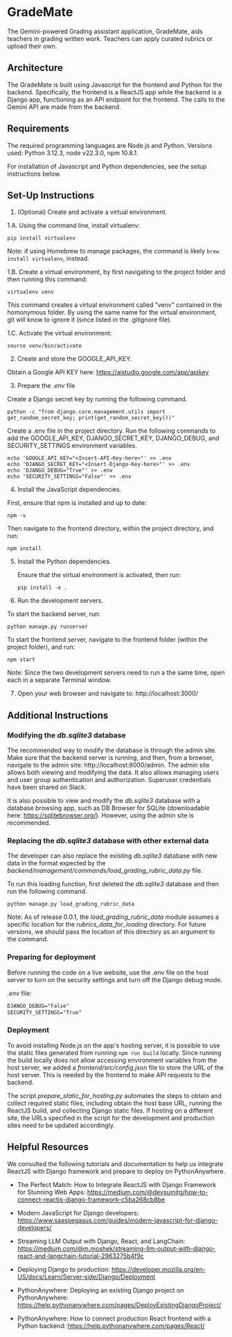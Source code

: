 # GradeMate

The Gemini-powered Grading assistant application, GradeMate, aids teachers in grading written work. Teachers can apply curated rubrics or upload their own.

## Architecture

The GradeMate is built using Javascript for the frontend and Python for the backend. Specifically, the frontend is a ReactJS app while the backend is a Django app, functioning as an API endpoint for the frontend. The calls to the Gemini API are made from the backend.

## Requirements

The required programming languages are Node.js and Python. Versions used: Python 3.12.3, node v22.3.0, npm 10.8.1.

For installation of Javascript and Python dependencies, see the setup instructions below.


## Set-Up Instructions

1. (Optional) Create and activate a virtual environment.

  1.A. Using the command line, install virtualenv:

  ```console
  pip install virtualenv
  ```
  Note: if using Homebrew to manage packages, the command is likely `brew install virtualenv`, instead.

  1.B. Create a virtual environment, by first navigating to the project folder and then running this command:

  ```console
  virtualenv venv
  ```

  This command creates a virtual environment called "venv" contained in the homonymous folder. By using the same name for the virtual environment, git will know to ignore it (since listed in the .gitignore file).

  1.C. Activate the virtual environment:

  ```console
  source venv/bin/activate
  ```

2. Create and store the GOOGLE_API_KEY.

  Obtain a Google API KEY here: https://aistudio.google.com/app/apikey


3. Prepare the _.env_ file

  Create a Django secret key by running the following command.

  ```console
  python -c "from django.core.management.utils import get_random_secret_key; print(get_random_secret_key())"
  ```

  Create a .env file in the project directory. Run the following commands to add the GOOGLE_API_KEY, DJANGO_SECRET_KEY, DJANGO_DEBUG, and SECURITY_SETTINGS environment variables.

  ```console
  echo 'GOOGLE_API_KEY="<Insert-API-Key-here>"' >> .env
  echo 'DJANGO_SECRET_KEY="<Insert-Django-Key-here>"' >> .env
  echo 'DJANGO_DEBUG="True"' >> .env
  echo 'SECURITY_SETTINGS="False"' >> .env
  ```

4. Install the JavaScript dependencies.

  First, ensure that npm is installed and up to date:

  ```console
  npm -v
  ```

  Then navigate to the frontend directory, within the project directory, and run:

  ```console
  npm install
  ```

5. Install the Python dependencies.

   Ensure that the virtual environment is activated, then run:

   ```console
   pip install -e .
   ```

6. Run the development servers.

  To start the backend server, run:

  ```console
  python manage.py runserver
  ```

  To start the frontend server, navigate to the frontend folder (within the project folder), and run:

  ```console
  npm start
  ```
  Note: Since the two development servers need to run a the same time, open each in a separate Terminal window.

7. Open your web browser and navigate to: http://localhost:3000/


## Additional Instructions

### Modifying the _db.sqlite3_ database

The recommended way to modify the database is through the admin site. Make sure that the backend server is running, and then, from a browser, navigate to the admin site: http://localhost:8000/admin. The admin site allows both viewing and modifying the data. It also allows managing users and user group authentication and authorization. Superuser credentials have been shared on Slack.

It is also possible to view and modify the _db.sqlite3_ database with a database browsing app, such as DB Browser for SQLite (downloadable here: https://sqlitebrowser.org/). However, using the admin site is recommended.

### Replacing the _db.sqlite3_ database with other external data

The developer can also replace the existing _db.sqlite3_ database with new data in the format expected by the _backend/management/commands/load_grading_rubric_data.py_ file.

To run this loading function, first deleted the _db.sqlite3_ database and then run the following command.

```console
python manage.py load_grading_rubric_data
```

Note: As of release 0.0.1, the _load_grading_rubric_data_ module assumes a specific location for the _rubrics_data_for_loading_ directory. For future versions, we should pass the location of this directory as an argument to the command.

### Preparing for deployment

Before running the code on a live website, use the .env file on the host server to turn on the security settings and turn off the Django debug mode.

_.env_ file:
```txt
DJANGO_DEBUG="False"
SECURITY_SETTINGS="True"
```

### Deployment

To avoid installing Node.js on the app's hosting server, it is possible to use the static files generated from running `npm run build` locally. Since running the build locally does not allow accessing environment variables from the host server, we added a _frontend/src/config.json_ file to store the URL of the host server. This is needed by the frontend to make API requests to the backend.

The script _prepare_static_for_hosting.py_ automates the steps to obtain and collect required static files, including obtain the host base URL, running the ReactJS build, and collecting Django static files. If hosting on a different site, the URLs specified in the script for the development and production sites need to be updated accordingly.

## Helpful Resources

We consulted the following tutorials and documentation to help us integrate ReactJS with Django framework and prepare to deploy on PythonAnywhere.

* The Perfect Match: How to Integrate ReactJS with Django Framework for Stunning Web Apps: https://medium.com/@devsumitg/how-to-connect-reactjs-django-framework-c5ba268cb8be

* Modern JavaScript for Django developers: https://www.saaspegasus.com/guides/modern-javascript-for-django-developers/

* Streaming LLM Output with Django, React, and LangChain: https://medium.com/@m.moshek/streaming-llm-output-with-django-react-and-langchain-tutorial-2963275b4f9c

* Deploying Django to production: https://developer.mozilla.org/en-US/docs/Learn/Server-side/Django/Deployment

* PythonAnywhere: Deploying an existing Django project on PythonAnywhere: https://help.pythonanywhere.com/pages/DeployExistingDjangoProject/

* PythonAnywhere: How to connect production React frontend with a Python backend: https://help.pythonanywhere.com/pages/React/
